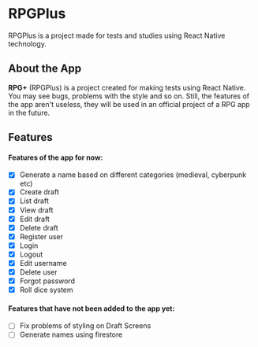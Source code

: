 # RPGPlus
RPGPlus is a project made for tests and studies using React Native technology.

## About the App
**RPG+** (RPGPlus) is a project created for making tests using React Native. You may see bugs, problems with the style and so on. Still, the features of the app aren't useless, they will be used in an official project of a RPG app in the future.

## Features
#### Features of the app for now:
- [x] Generate a name based on different categories (medieval, cyberpunk etc)
- [x] Create draft
- [x] List draft
- [x] View draft
- [x] Edit draft
- [x] Delete draft
- [x] Register user
- [x] Login
- [x] Logout
- [x] Edit username
- [x] Delete user
- [x] Forgot password
- [x] Roll dice system

#### Features that have not been added to the app yet:
- [ ] Fix problems of styling on Draft Screens
- [ ] Generate names using firestore
